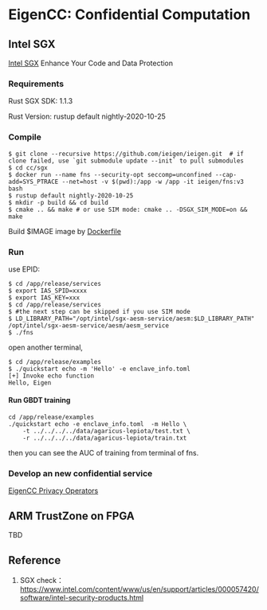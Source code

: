 # EigenCC: Confidential Computation

## Intel SGX

[Intel SGX](https://software.intel.com/content/www/us/en/develop/topics/software-guard-extensions.html) Enhance Your Code and Data Protection

### Requirements

Rust SGX SDK: 1.1.3

Rust Version: rustup default nightly-2020-10-25

### Compile

```
$ git clone --recursive https://github.com/ieigen/ieigen.git  # if clone failed, use `git submodule update --init` to pull submodules
$ cd cc/sgx
$ docker run --name fns --security-opt seccomp=unconfined --cap-add=SYS_PTRACE --net=host -v $(pwd):/app -w /app -it ieigen/fns:v3 bash
$ rustup default nightly-2020-10-25
$ mkdir -p build && cd build
$ cmake .. && make # or use SIM mode: cmake .. -DSGX_SIM_MODE=on && make
```

Build $IMAGE image by [Dockerfile](./sgx/dcap/Dockerfile)

### Run

use EPID:

```
$ cd /app/release/services
$ export IAS_SPID=xxxx
$ export IAS_KEY=xxx
$ cd /app/release/services
$ #the next step can be skipped if you use SIM mode
$ LD_LIBRARY_PATH="/opt/intel/sgx-aesm-service/aesm:$LD_LIBRARY_PATH" /opt/intel/sgx-aesm-service/aesm/aesm_service
$ ./fns
```

open another terminal,

```
$ cd /app/release/examples
$ ./quickstart echo -m 'Hello' -e enclave_info.toml
[+] Invoke echo function
Hello, Eigen
```

#### Run GBDT training

```
cd /app/release/examples
./quickstart echo -e enclave_info.toml  -m Hello \
    -t ../../../../data/agaricus-lepiota/test.txt \
    -r ../../../../data/agaricus-lepiota/train.txt
```

then you can see the AUC of training from terminal of fns.

### Develop an new confidential service

[EigenCC Privacy Operators](../docs/operators.md)

## ARM TrustZone on FPGA

TBD

## Reference

1. SGX check： https://www.intel.com/content/www/us/en/support/articles/000057420/software/intel-security-products.html
